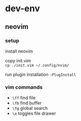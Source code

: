 # dev-env

## neovim
### setup
install neovim  

copy init.vim  
`cp ./init.vim ~/.config/nvim/`

run plugin installation
`:PlugInstall`

### vim commands
- `\ff` find file
- `\fb` find buffer
- `\fg` global search
- `\e` toggles file drawer
